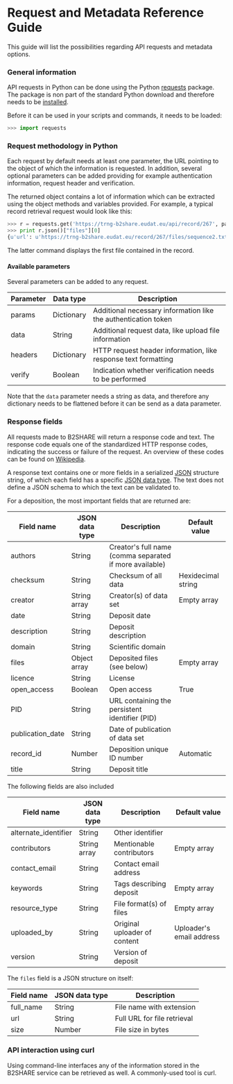 # Request and Metadata Reference Guide
This guide will list the possibilities regarding API requests and metadata options.

### General information
API requests in Python can be done using the Python [requests](http://docs.python-requests.org/en/master/) package. The package is non part of the standard Python download and therefore needs to be [installed](A_Setup_and_install.md#Packages). 

Before it can be used in your scripts and commands, it needs to be loaded:
```python
>>> import requests
```

### Request methodology in Python
Each request by default needs at least one parameter, the URL pointing to the object of which the information is requested. In addition, several optional parameters can be added providing for example authentication information, request header and verification.

The returned object contains a lot of information which can be extracted using the object methods and variables provided. For example, a typical record retrieval request would look like this:
```python
>>> r = requests.get('https://trng-b2share.eudat.eu/api/record/267', params={'access_token': token}, verify=False)
>>> print r.json()["files"][0]
{u'url': u'https://trng-b2share.eudat.eu/record/267/files/sequence2.txt?version=1', u'name': u'sequence2.txt', u'size': 3893}
```
The latter command displays the first file contained in the record.

#### Available parameters
Several parameters can be added to any request.

Parameter | Data type | Description
--------- | --------- | -----------
params | Dictionary | Additional necessary information like the authentication token
data | String | Additional request data, like upload file information
headers | Dictionary | HTTP request header information, like response text formatting
verify | Boolean | Indication whether verification needs to be performed

Note that the `data` parameter needs a string as data, and therefore any dictionary needs to be flattened before it can be send as a data parameter.

### Response fields
All requests made to B2SHARE will return a response code and text. The response code equals one of the standardized HTTP response codes, indicating the success or failure of the request. An overview of these codes can be found on [Wikipedia](https://en.wikipedia.org/wiki/List_of_HTTP_status_codes).

A response text contains one or more fields in a serialized [JSON](http://www.json.org/) structure string, of which each field has a specific [JSON data type](https://en.wikipedia.org/wiki/JSON#Data_types.2C_syntax_and_example). The text does not define a JSON schema to which the text can be validated to.

For a deposition, the most important fields that are returned are:

Field name | JSON data type | Description | Default value
---------- | -------------- | ----------- | -------------
authors | String | Creator's full name (comma separated if more available)
checksum | String | Checksum of all data | Hexidecimal string
creator | String array | Creator(s) of data set | Empty array
date | String | Deposit date |
description | String | Deposit description |
domain | String | Scientific domain |
files | Object array | Deposited files (see below) | Empty array
licence | String | License | 
open_access | Boolean | Open access | True
PID | String | URL containing the persistent identifier (PID)
publication_date | String | Date of publication of data set | 
record_id | Number | Deposition unique ID number | Automatic
title | String | Deposit title | 

The following fields are also included

Field name | JSON data type | Description | Default value
---------- | -------------- | ----------- | -------------
alternate_identifier | String | Other identifier | 
contributors | String array | Mentionable contributors | Empty array
contact_email | String | Contact email address |
keywords | String | Tags describing deposit | Empty array
resource_type | String | File format(s) of files | Empty array
uploaded_by | String | Original uploader of content | Uploader's email address
version | String | Version of deposit |

The `files` field is a JSON structure on itself:

Field name | JSON data type | Description
---------- | -------------- | -----------
full_name | String | File name with extension
url | String | Full URL for file retrieval
size | Number | File size in bytes

### API interaction using curl
Using command-line interfaces any of the information stored in the B2SHARE service can be retrieved as well. A commonly-used tool is curl.